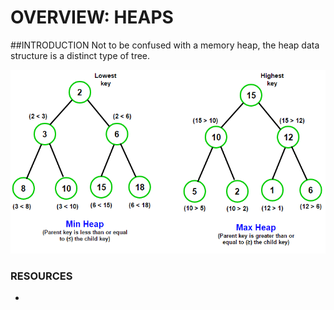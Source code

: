# OVERVIEW: HEAPS
##INTRODUCTION
Not to be confused with a memory heap, the heap data structure is a distinct type of tree.

![img.png](img.png)
### RESOURCES
* []()